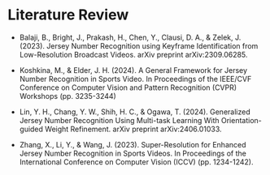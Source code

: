 # Literature Review

- Balaji, B., Bright, J., Prakash, H., Chen, Y., Clausi, D. A., & Zelek, J. (2023). Jersey Number Recognition using Keyframe Identification from Low-Resolution Broadcast Videos. arXiv preprint arXiv:2309.06285.

- Koshkina, M., & Elder, J. H. (2024). A General Framework for Jersey Number Recognition in Sports Video. In Proceedings of the IEEE/CVF Conference on Computer Vision and Pattern Recognition (CVPR) Workshops (pp. 3235-3244)

- Lin, Y. H., Chang, Y. W., Shih, H. C., & Ogawa, T. (2024). Generalized Jersey Number Recognition Using Multi-task Learning With Orientation-guided Weight Refinement. arXiv preprint arXiv:2406.01033.

- Zhang, X., Li, Y., & Wang, J. (2023). Super-Resolution for Enhanced Jersey Number Recognition in Sports Videos. In Proceedings of the International Conference on Computer Vision (ICCV) (pp. 1234-1242).

